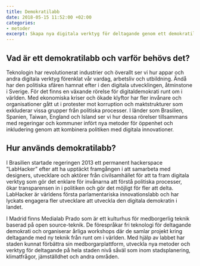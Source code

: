 ```yaml
---
title: Demokratilabb
date: 2018-05-15 11:52:00 +02:00
categories:
- metoder
excerpt: Skapa nya digitala verktyg för deltagande genom ett demokratilabb
---
```


## Vad är ett demokratilabb och varför behövs det?
Teknologin har revolutionerat industrier och överallt ser vi hur appar och andra digitala verktyg förenklat vår vardag, arbetsliv och utbildning. Ändå har den politiska sfären hamnat efter i den digitala utvecklingen, åtminstone i Sverige. För det finns en växande rörelse för digitaldemokrati runt om i världen.  Med ekonomiska kriser och ökade klyftor har fler invånare och organisationer gått ut i protester mot korruption och maktstrukturer som exkluderar vissa grupper från politiska processer. I länder som Brasilien, Spanien, Taiwan, England och Island ser vi hur dessa rörelser tillsammans med regeringar och kommuner infört nya metoder för öppenhet och inkludering genom att kombinera politiken med digitala innovationer. 

## Hur används demokratilabb?
I Brasilien startade regeringen 2013 ett permanent hackerspace ”LabHacker” efter att ha upptäckt framgången i att samarbeta med designers, utvecklare och aktörer från civilsamhället för att ta fram digitala verktyg som gör det enklare för invånarna att förstå politiska processer, ökar transparensen in i politiken och gör det möjligt för fler att delta. LabHacker är världens första parlamentariska innovationslabb och har lyckats engagera fler utvecklare att utveckla den digitala demokratin i landet. 

I Madrid finns Medialab Prado som är ett kulturhus för medborgerlig teknik baserad på open source-teknik. De förespråkar fri teknologi för deltagande demokrati och organiserar årliga workshops där de samlar projekt kring deltagande med ny teknik från runt om i världen. Med hjälp av labbet har staden kunnat förbättra sin medborgarplattform, utveckla nya metoder och verktyg för deltagande på hela staden nivå såväl som inom stadsplanering, klimatfrågor, jämställdhet och andra områden.